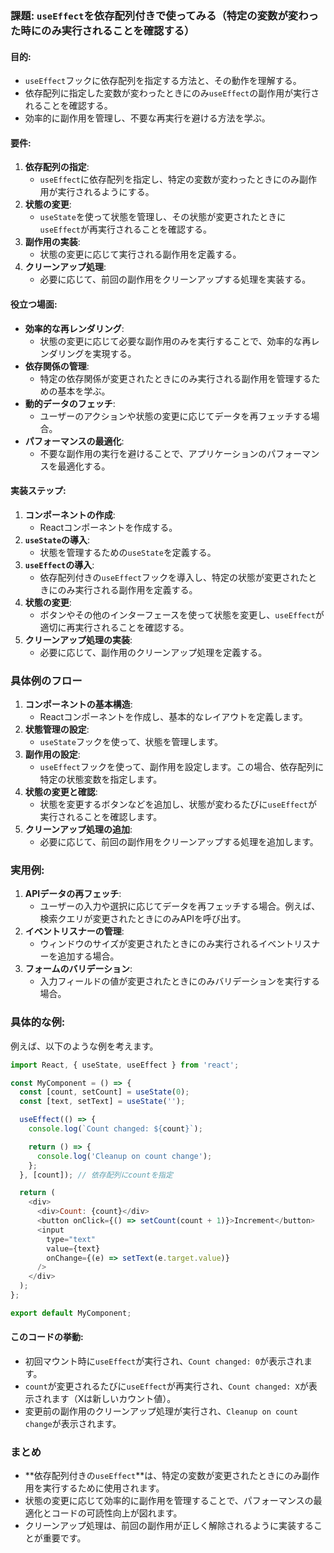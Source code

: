 ### 課題: `useEffect`を依存配列付きで使ってみる（特定の変数が変わった時にのみ実行されることを確認する）

#### 目的:
- `useEffect`フックに依存配列を指定する方法と、その動作を理解する。
- 依存配列に指定した変数が変わったときにのみ`useEffect`の副作用が実行されることを確認する。
- 効率的に副作用を管理し、不要な再実行を避ける方法を学ぶ。

#### 要件:
1. **依存配列の指定**:
   - `useEffect`に依存配列を指定し、特定の変数が変わったときにのみ副作用が実行されるようにする。
2. **状態の変更**:
   - `useState`を使って状態を管理し、その状態が変更されたときに`useEffect`が再実行されることを確認する。
3. **副作用の実装**:
   - 状態の変更に応じて実行される副作用を定義する。
4. **クリーンアップ処理**:
   - 必要に応じて、前回の副作用をクリーンアップする処理を実装する。

#### 役立つ場面:
- **効率的な再レンダリング**:
   - 状態の変更に応じて必要な副作用のみを実行することで、効率的な再レンダリングを実現する。
- **依存関係の管理**:
   - 特定の依存関係が変更されたときにのみ実行される副作用を管理するための基本を学ぶ。
- **動的データのフェッチ**:
   - ユーザーのアクションや状態の変更に応じてデータを再フェッチする場合。
- **パフォーマンスの最適化**:
   - 不要な副作用の実行を避けることで、アプリケーションのパフォーマンスを最適化する。

#### 実装ステップ:
1. **コンポーネントの作成**:
   - Reactコンポーネントを作成する。
2. **`useState`の導入**:
   - 状態を管理するための`useState`を定義する。
3. **`useEffect`の導入**:
   - 依存配列付きの`useEffect`フックを導入し、特定の状態が変更されたときにのみ実行される副作用を定義する。
4. **状態の変更**:
   - ボタンやその他のインターフェースを使って状態を変更し、`useEffect`が適切に再実行されることを確認する。
5. **クリーンアップ処理の実装**:
   - 必要に応じて、副作用のクリーンアップ処理を定義する。

### 具体例のフロー
1. **コンポーネントの基本構造**:
   - Reactコンポーネントを作成し、基本的なレイアウトを定義します。
2. **状態管理の設定**:
   - `useState`フックを使って、状態を管理します。
3. **副作用の設定**:
   - `useEffect`フックを使って、副作用を設定します。この場合、依存配列に特定の状態変数を指定します。
4. **状態の変更と確認**:
   - 状態を変更するボタンなどを追加し、状態が変わるたびに`useEffect`が実行されることを確認します。
5. **クリーンアップ処理の追加**:
   - 必要に応じて、前回の副作用をクリーンアップする処理を追加します。

### 実用例:
1. **APIデータの再フェッチ**:
   - ユーザーの入力や選択に応じてデータを再フェッチする場合。例えば、検索クエリが変更されたときにのみAPIを呼び出す。
2. **イベントリスナーの管理**:
   - ウィンドウのサイズが変更されたときにのみ実行されるイベントリスナーを追加する場合。
3. **フォームのバリデーション**:
   - 入力フィールドの値が変更されたときにのみバリデーションを実行する場合。

### 具体的な例:
例えば、以下のような例を考えます。

```javascript
import React, { useState, useEffect } from 'react';

const MyComponent = () => {
  const [count, setCount] = useState(0);
  const [text, setText] = useState('');

  useEffect(() => {
    console.log(`Count changed: ${count}`);

    return () => {
      console.log('Cleanup on count change');
    };
  }, [count]); // 依存配列にcountを指定

  return (
    <div>
      <div>Count: {count}</div>
      <button onClick={() => setCount(count + 1)}>Increment</button>
      <input
        type="text"
        value={text}
        onChange={(e) => setText(e.target.value)}
      />
    </div>
  );
};

export default MyComponent;
```

#### このコードの挙動:
- 初回マウント時に`useEffect`が実行され、`Count changed: 0`が表示されます。
- `count`が変更されるたびに`useEffect`が再実行され、`Count changed: X`が表示されます（Xは新しいカウント値）。
- 変更前の副作用のクリーンアップ処理が実行され、`Cleanup on count change`が表示されます。

### まとめ
- **依存配列付きの`useEffect`**は、特定の変数が変更されたときにのみ副作用を実行するために使用されます。
- 状態の変更に応じて効率的に副作用を管理することで、パフォーマンスの最適化とコードの可読性向上が図れます。
- クリーンアップ処理は、前回の副作用が正しく解除されるように実装することが重要です。